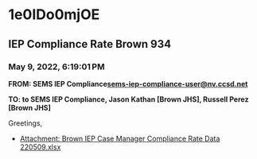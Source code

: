 # 1e0IDo0mjOE
## IEP Compliance Rate Brown 934
### May 9, 2022, 6:19:01 PM
**FROM: SEMS IEP Compliance<sems-iep-compliance-user@nv.ccsd.net>**

**TO: to SEMS IEP Compliance, Jason Kathan [Brown JHS], Russell Perez [Brown JHS]**


Greetings,  





* [Attachment: Brown IEP Case Manager Compliance Rate Data 220509.xlsx](1e0IDo0mjOE-attachment-1.xlsx)
